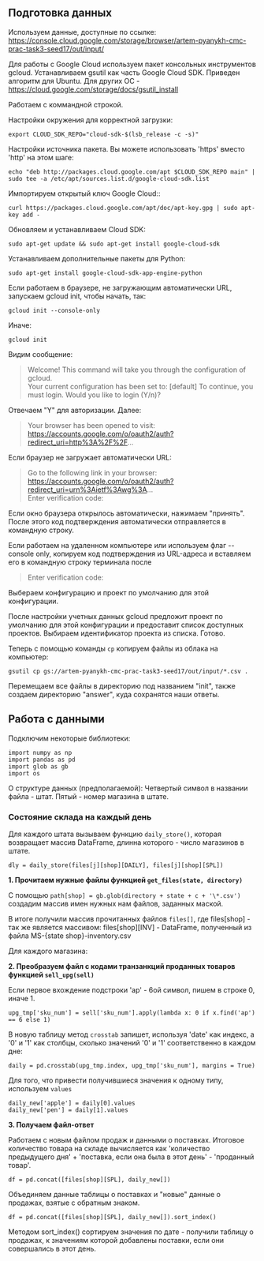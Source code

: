 Подготовка данных    
----------------------------------------

Используем данные, доступные по ссылке:  
<https://console.cloud.google.com/storage/browser/artem-pyanykh-cmc-prac-task3-seed17/out/input/>   

Для работы с Google Cloud используем пакет консольных инструментов gcloud. Устанавливаем gsutil как часть Google Cloud SDK.
Приведен алгоритм для Ubuntu. Для других ОС - <https://cloud.google.com/storage/docs/gsutil_install>

Работаем с коммандной строкой.

Настройки окружения для корректной загрузки:

    export CLOUD_SDK_REPO="cloud-sdk-$(lsb_release -c -s)"

Настройки источника пакета. Вы можете использовать 'https' вместо 'http' на этом шаге:

    echo "deb http://packages.cloud.google.com/apt $CLOUD_SDK_REPO main" | sudo tee -a /etc/apt/sources.list.d/google-cloud-sdk.list

Импортируем открытый ключ Google Cloud::

    curl https://packages.cloud.google.com/apt/doc/apt-key.gpg | sudo apt-key add -
    
Обновляем и устанавливаем Cloud SDK:

    sudo apt-get update && sudo apt-get install google-cloud-sdk

Устанавливаем дополнительные пакеты для Python:

    sudo apt-get install google-cloud-sdk-app-engine-python
    
Если работаем в браузере, не загружающим автоматически URL, запускаем gcloud init, чтобы начать, так:

    gcloud init --console-only
   
Иначе:

    gcloud init
    
Видим сообщение:

>Welcome! This command will take you through the configuration of gcloud.   
>Your current configuration has been set to: [default] 
>To continue, you must login. Would you like to login (Y/n)?

Отвечаем "Y" для авторизации. Далее: 

>Your browser has been opened to visit:  
>https://accounts.google.com/o/oauth2/auth?redirect_uri=http%3A%2F%2F...

Если браузер не загружает автоматически URL:

>Go to the following link in your browser:  
>https://accounts.google.com/o/oauth2/auth?redirect_uri=urn%3Aietf%3Awg%3A...  
>Enter verification code:

Если окно браузера открылось автоматически, нажимаем "принять". 
После этого код подтверждения автоматически отправляется в командную строку.

Если работаем на удаленном компьютере или используем флаг --console only, копируем код подтверждения из URL-адреса
и вставляем его в командную строку терминала после

>Enter verification code:

Выбераем конфигурацию и проект по умолчанию для этой конфигурации.

После настройки учетных данных gcloud предложит проект по умолчанию для этой конфигурации и предоставит список доступных проектов. 
Выбираем идентификатор проекта из списка. Готово.

Теперь с помощью команды `cp` копируем файлы из облака на компьютер:

    gsutil cp gs://artem-pyanykh-cmc-prac-task3-seed17/out/input/*.csv .
    
Перемещаем все файлы в директорию под названием "init", также создаем директорию "answer", куда сохранятся наши ответы.
    
 Работа с данными
 -----------------------------
 Подключим некоторые библиотеки:
 
    import numpy as np
    import pandas as pd
    import glob as gb 
    import os
 
О структуре данных (предполагаемой): Четвертый символ в названии файла - штат. Пятый - номер магазина в штате. 

### Состояние склада на каждый день

Для каждого штата вызываем функцию `daily_store()`, которая возвращает массив DataFrame, длинна которого - число магазинов в штате. 

    dly = daily_store(files[j][shop][DAILY], files[j][shop][SPL])

**1. Прочитаем нужные файлы функцией `get_files(state, directory)`**

С помощью `path[shop] = gb.glob(directory + state + c + '\*.csv')` создадим массив имен нужных нам файлов, заданных маской.

В итоге получили массив прочитанных файлов `files[]`, где files\[shop] - так же является массивом: files\[shop]\[INV] - DataFrame, полученный из файла MS-{state shop}-inventory.csv  

Для каждого магазина:

**2. Преобразуем файл с кодами транзанкций проданных товаров функцией `sell_upg(sell)`**

Если первое вхождение подстроки 'ap' - 6ой символ, пишем в строке 0, иначе 1.

    upg_tmp['sku_num'] = sell['sku_num'].apply(lambda x: 0 if x.find('ap') == 6 else 1)
 
В новую таблицу метод `crosstab` запишет, используя 'date' как индекс, а '0' и '1' как столбцы, сколько значений '0' и '1' соответственно в каждом дне:
    
    daily = pd.crosstab(upg_tmp.index, upg_tmp['sku_num'], margins = True)
    
Для того, что привести получившиеся значения к одному типу, используем `values`

    daily_new['apple'] = daily[0].values
    daily_new['pen'] = daily[1].values
    
**3. Получаем файл-ответ**

Работаем с новым файлом продаж и данными о поставках. Итоговое количество товара на складе вычисляется как 'количество предыдущего дня' + 'поставка, если она была в этот день' - 'проданный товар'.

    df = pd.concat([files[shop][SPL], daily_new[])
    
Объединяем данные таблицы о поставках и "новые" данные о продажах, взятые с обратным знаком.

    df = pd.concat([files[shop][SPL], daily_new[]).sort_index()
    
Методом sort_index() сортируем значения по дате - получили таблицу о продажах, к значениям которой добавлены поставки, если они совершались в этот день.
 
 
 
 
 
 
 
 
 
 
 
 
 
 
 
 
 
 
